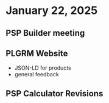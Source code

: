 # January 22, 2025

## PSP Builder meeting

## PLGRM Website
- JSON-LD for products
- general feedback

## PSP Calculator Revisions
